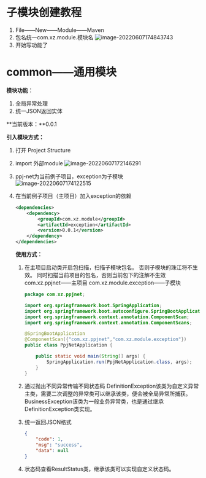 # 子模块创建教程

1. File——New——Module——Maven
2. 包名统一com.xz.module.模块名
   ![image-20220607174843743](D:\Typora_img\readme\image-20220607174843743.png)
3. 开始写功能了

# common——通用模块

**模块功能**：

1. 全局异常处理
2. 统一JSON返回实体

**当前版本：**0.0.1

**引入模块方式：**

1. 打开 Project Structure

2. import 外部module
   ![image-20220607172146291](D:\Typora_img\readme\image-20220607172146291.png)

3. ppj-net为当前例子项目，exception为子模块
   ![image-20220607174122515](D:\Typora_img\readme\image-20220607174122515.png)

4. 在当前例子项目（主项目）加入exception的依赖

   ```xml
   <dependencies>
       <dependency>
           <groupId>com.xz.module</groupId>
           <artifactId>exception</artifactId>
           <version>0.0.1</version>
       </dependency>
   </dependencies>
   ```

   **使用方式：**

   1. 在主项目启动类开启包扫描，扫描子模块包名。
      否则子模块的珠江将不生效。
      同时扫描当前项目的包名，否则当前包下的注解不生效
      com.xz.ppjnet——主项目
      com.xz.module.exception——子模块

      ```java
      package com.xz.ppjnet;
      
      import org.springframework.boot.SpringApplication;
      import org.springframework.boot.autoconfigure.SpringBootApplication;
      import org.springframework.context.annotation.ComponentScan;
      import org.springframework.context.annotation.ComponentScans;
      
      @SpringBootApplication
      @ComponentScan({"com.xz.ppjnet","com.xz.module.exception"})
      public class PpjNetApplication {
      
          public static void main(String[] args) {
              SpringApplication.run(PpjNetApplication.class, args);
          }
      }
      ```

   2. 通过抛出不同异常传输不同状态码
      DefinitionException该类为自定义异常主类，需要二次调整的异常类可以继承该类，便会被全局异常所捕获。
      BusinessException该类为一般业务异常类，也是通过继承DefinitionException类实现。

   3. 统一返回JSON格式

      ```json
      {
          "code": 1,
          "msg": "success",
          "data": null
      }
      ```

   4. 状态码查看ResultStatus类，继承该类可以实现自定义状态码。